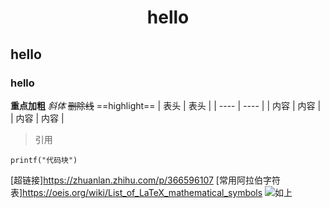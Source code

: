 # $$\text{hello}$$ 
## hello
### hello
**重点加粗**
*斜体*
~~删除线~~
==highlight==
| 表头 | 表头 |
| ---- | ---- |
| 内容 | 内容 |
| 内容 | 内容 |
>引用

```{.line-numbers}
printf("代码块")
```
<!-- 
紧贴 $a\!b$

没有空格 $ab$

小空格 $a\,b$

中等空格 $a\;b$

大空格 $a\ b$

quad 空格 $a\quad b$

两个 quad 空格 $a\qquad b$

圆括号 $\displaystyle \left(\sum_{k=1}^{n}\frac{1}{k} \right)^2$

方括号 $\displaystyle \left[\sum_{k=1}^{n}\frac{1}{k} \right]^2$

花括号 $\displaystyle \left\{\sum_{k=1}^{n}\frac{1}{k} \right\}^2$

尖括号 $\displaystyle \left\langle\sum_{k=1}^{n}\frac{1}{k} \right\rangle^
 -->

<!-- 
xsr  =>  x^{2}

xtp  =>  x^{...}

x1  =>  x_1

xii  =>  x_i

xsb  =>  x_{...}

hsq  =>  \sqrt{...}

1/  =>  \frac{1}{...}

(1 + 2)/  =>  \frac{(1+2)}{...}

//  =>  \frac{...}{...}

hsq  =>  \sqrt{...}

case  =>\begin{cases}
        ... \\
        \end{cases}

bmat2  =>  \begin{bmatrix} ... & ... \\ ... & ... \\\end{bmatrix}

vec2  =>  \begin{pmatrix} ... \\ ... \\\end{pmatrix}



点乘$\cdot$, 
叉乘 $\times$, 
异或 $\otimes$,
直和 $\oplus$, 
加减 $\pm$,
复合 $\circ$.

小于等于 $\leq$, 
大于等于 $\geq$, 
不等 $\neq$, 
恒等 $\equiv$,
约等 $\approx$, 
等价 $\cong$, 
相似 $\sim$, 
相似等于 $\simeq$, 
点等 $\doteq$.

逻辑与 $\land$, 逻辑或 $\lor$, 逻辑非 $\lnot$, 蕴涵 $\to$, 等价 $\leftrightarrow$.

因为 $\because$, 所以 $\therefore$, 存在 $\exist$, 任意 $\forall$.

横省略 $\cdots$, 竖省略 $\vdots$, 斜省略 $\ddots$.

左小箭头 $\leftarrow$, 右小箭头 $\rightarrow$, 左大箭头 $\Leftarrow$, 右大箭头 $\Rightarrow$, 右长箭头 $\xrightarrow[fgh]{abcde}$.

属于 $\in$, 包含于 $\subset$, 真包含于 $\subseteq$, 交 $\cap$, 并 $\cup$, 空集 $\empty$

短向量 $\vec{x}$, 长向量 $\overrightarrow{AB}$, 上横线 $\overline{p}$.

无限 $\infty$,
极限 $\lim$, 
微分 ${\rm d}$, 
偏导$\partial$, 
点求导 $\dot{y}$, 
点二阶导 $\ddot{y}$, 
变化量 $\Delta$, 
梯度 $\nabla$.

常见函数 $\sin$, $\cos$, $\tan$, $\arcsin$, $\arccos$, $\arctan$, $\ln$, $\log$, $\exp$.

**  =>  \cdot
xx  =>  \times
otimes  =>  \otimes
<=  =>  \le
!=  =>  \neq
==  =>  \equiv
~~  =>  \thickapprox
sim  =>  \sim
land  =>  \land
lor  =>  \lor
bec  =>  \because
thr  =>  \therefore
EE  =>  \exists
AA  =>  \forall
inn  =>  \in
sse  =>  \subseteq
sqs  =>  \sqsubseteq
cap  =>  \cap
cup  =>  \cup
empty  =>  \empty
oo  =>  \infty
lim  =>  \lim_{<n> \to <\infty>}
dd  =>  \mathrm{d}
part  =>  \frac{\partial <V>}{\partial <x>}
Delta  =>  \Delta
nabla  =>  \nabla
...  =>  \cdots
sin  =>  \sin

RR  =>  \mathbb{R}
NN  =>   \mathbb{N}
txt  =>  \text{...}
xbar  =>  \bar{x}
xhat  =>  \hat{x}
xhvec  =>  \vec{x}
xhdot  =>  \dot{x}
Xbb  =>  \mathbb{X}
Xbs  =>  \boldsymbol{X}
Xbm  =>  \bm{X}
Xbf  =>  \mathbf{X}
Xsf  =>  \mathsf{X}
Xcal  =>  \mathcal{X}
Xfrak  =>  \mathfrak{X}
Xrm  =>  \mathrm{X}
 -->

[超链接]https://zhuanlan.zhihu.com/p/366596107
[常用阿拉伯字符表]https://oeis.org/wiki/List_of_LaTeX_mathematical_symbols
![如上](https://pic2.zhimg.com/v2-842b02c54dd7d8e0571609414e79bdc1_1440w.jpg)